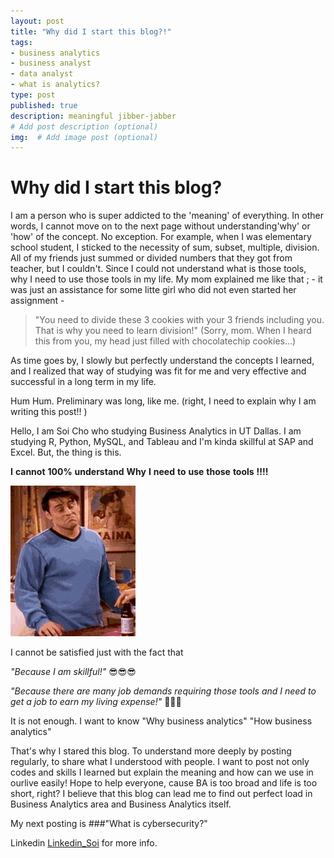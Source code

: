 ```yaml
---
layout: post
title: "Why did I start this blog?!"
tags:
- business analytics 
- business analyst
- data analyst
- what is analytics?
type: post
published: true
description: meaningful jibber-jabber
# Add post description (optional)
img:  # Add image post (optional)
---
```




# Why did I start this blog?

I am a person who is super addicted to the 'meaning' of everything. In other words, I cannot move on to the next page without understanding'why' or 'how' of the concept. No exception. 
For example, when I was elementary school student, I sticked to the necessity of sum, subset, multiple, division. 
All of my friends just summed or divided numbers that they got from teacher, but I couldn't. Since I could not understand what is those tools, why I need to use those tools in my life. 
My mom explained me like that ; - it was just an assistance for some litte girl who did not even started her assignment - 



>"You need to divide these 3 cookies with your 3 friends including you. 
>That is why you need to learn division!"
(Sorry, mom. When I heard this from you, my head just filled with chocolatechip cookies...) 



As time goes by, I slowly but perfectly understand the concepts I learned, and I realized that way of studying was fit for me and 
very effective and successful in a long term in my life. 

Hum Hum. Preliminary was long, like me. (right, I need to explain why I am writing this post!! ) 




Hello, I am Soi Cho who studying Business Analytics in UT Dallas. I am studying R, Python, MySQL, and Tableau and I'm kinda skillful at SAP and Excel. 
But, the thing is this. 


__I__
__cannot__ 
__100%__ 
__understand__ 
__Why__ 
__I__ 
__need__ 
__to__ 
__use__ 
__those__ 
__tools__ 
__!!!!__

<img src="/assets/img/IMG_0002.GIF" width="200" />







I cannot be satisfied just with the fact that 

_"Because I am skillful!"_
:sunglasses::sunglasses::sunglasses:

_"Because there are many job demands requiring those tools and I need to get a job to earn my living expense!"_
:money_mouth_face::money_mouth_face::money_mouth_face:



It is not enough.
I want to know 
"Why business analytics"
"How business analytics"



That's why I stared this blog. To understand more deeply by posting regularly, to share what I understood with people.
I want to post not only codes and skills I learned but explain the meaning and how can we use in ourlive easily!
Hope to help everyone, cause BA is too broad and life is too short, right?
I believe that this blog can lead me to find out perfect load in Business Analytics area and Business Analytics itself. 




My next posting is 
###"What is cybersecurity?"




Linkedin [Linkedin_Soi][Linkedin_Soi] for more info. 

[Linkedin_Soi]: https://www.linkedin.com/in/soicho/

